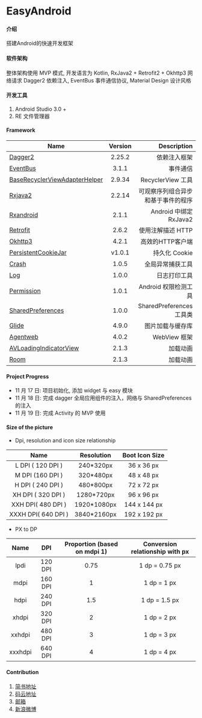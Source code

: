 # EasyAndroid

#### 介绍
搭建Android的快速开发框架

#### 软件架构
整体架构使用 MVP 模式, 开发语言为 Kotlin, RxJava2 + Retrofit2 + Okhttp3 网络请求 Dagger2 依赖注入, EventBus 事件通信协议, Material Design 设计风格

#### 开发工具

1.  Android Studio 3.0 +
2.  RE 文件管理器

#### Framework

| Name        | Version           | Description  |
| ------------- |:-------------:| -----:|
| [Dagger2](https://dagger.dev/)      | 2.25.2 | 依赖注入框架 |
| [EventBus](http://greenrobot.org/eventbus/)      | 3.1.1 | 事件通信 |
| [BaseRecyclerViewAdapterHelper](https://github.com/CymChad/BaseRecyclerViewAdapterHelper)      | 2.9.34 | RecyclerView 工具 |
| [Rxjava2](https://github.com/ReactiveX/RxJava)      | 2.2.14 | 可观察序列组合异步和基于事件的程序 |
| [Rxandroid](https://github.com/ReactiveX/RxAndroid)      | 2.1.1 | Android 中绑定 RxJava2 |
| [Retrofit](http://square.github.io/retrofit/)      | 2.6.2 | 使用注解描述 HTTP |
| [Okhttp3](http://square.github.io/okhttp/)      | 4.2.1 | 高效的HTTP客户端 |
| [PersistentCookieJar](https://github.com/franmontiel/PersistentCookieJar)      | v1.0.1 | 持久化 Cookie |
| [Crash](https://github.com/mazaiting/Crash)      | 1.0.5 | 全局异常捕获工具 |
| [Log](https://github.com/mazaiting/Log)      | 1.0.0 | 日志打印工具 |
| [Permission](https://github.com/mazaiting/permission_android)      | 1.0.1 | Android 权限检测工具 |
| [SharedPreferences](https://github.com/mazaiting/SharedPreferencesUtil)      | 1.0.0 | SharedPreferences 工具类 |
| [Glide](https://github.com/bumptech/glide)      | 4.9.0 | 图片加载与缓存库 |
| [Agentweb](https://github.com/Justson/AgentWeb)      | 4.0.2 | WebView 框架 |
| [AVLoadingIndicatorView](https://github.com/81813780/AVLoadingIndicatorView)      | 2.1.3 | 加载动画 |
| [Room](https://github.com/81813780/AVLoadingIndicatorView)      | 2.1.3 | 加载动画 |

#### Project Progress

- 11 月 17 日: 项目初始化, 添加 widget 与 easy 模块
- 11 月 18 日: 完成 dagger 全局应用组件的注入，网络与 SharedPreferences 的注入
- 11 月 19 日: 完成 Activity 的 MVP 使用

#### Size of the picture 

- Dpi, resolution and icon size relationship

| Name        | Resolution           | Boot Icon Size  |
|:-------------:|:-------------:|:-----:|
| L DPI ( 120 DPI ) | 240*320px | 36 x 36 px |
| M DPI (160 DPI ) | 320*480px | 48 x 48 px |
| H DPI ( 240 DPI ) | 480*800px | 72 x 72 px |
| XH DPI ( 320 DPI ) | 1280*720px | 96 x 96 px |
| XXH DPI( 480 DPI ) | 1920*1080px | 144 x 144 px |
| XXXH DPI( 640 DPI ) | 3840*2160px | 192 x 192 px |

- PX to DP

| Name        | DPI           | Proportion (based on mdpi 1)  | Conversion relationship with px |
|:-------------:|:-------------:|:----------:|:----------:|
| lpdi | 120 DPI | 0.75 | 1 dp = 0.75 px |
| mdpi | 160 DPI | 1 | 1 dp = 1 px |
| hdpi | 240 DPI | 1.5 | 1 dp = 1.5 px |
| xhdpi	 | 320 DPI | 2 | 1 dp = 2 px |
| xxhdpi | 480 DPI | 3 | 1 dp = 3 px |
| xxxhdpi | 640 DPI | 4 | 1 dp = 4 px |

#### Contribution

1. [简书地址](https://www.jianshu.com/u/5d2cb4bfeb15)
2. [码云地址](https://gitee.com/)
3. [邮箱](mailto:zaitingma@foxmail.com)
4. [新浪微博](http://blog.sina.com.cn/mazaiting)

